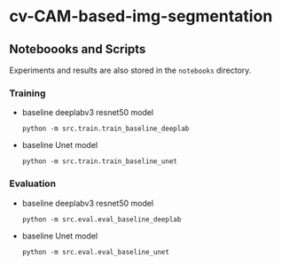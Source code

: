 # cv-CAM-based-img-segmentation

## Noteboooks and Scripts

Experiments and results are also stored in the `notebooks` directory.

### Training

- baseline deeplabv3 resnet50 model

    ```shell
    python -m src.train.train_baseline_deeplab
    ```

- baseline Unet model

    ```shell
    python -m src.train.train_baseline_unet
    ```

### Evaluation

- baseline deeplabv3 resnet50 model

    ```shell
    python -m src.eval.eval_baseline_deeplab 
    ```

- baseline Unet model

    ```shell
    python -m src.eval.eval_baseline_unet
    ```
